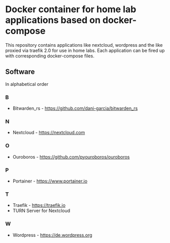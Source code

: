 # Docker container for home lab applications based on docker-compose

This repository contains applications like nextcloud, wordpress and the like proxied
via traefik 2.0 for use in home labs. Each application can be fired up with
corresponding docker-compose files.

## Software

In alphabetical order

### B

* Bitwarden_rs - <https://github.com/dani-garcia/bitwarden_rs>

### N

* Nextcloud - <https://nextcloud.com>

### O

* Ouroboros - <https://github.com/pyouroboros/ouroboros>

### P

* Portainer - <https://www.portainer.io>

### T

* Traefik - <https://traefik.io>
* TURN Server for Nextcloud

### W

* Wordpress - <https://de.wordpress.org>
